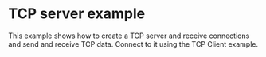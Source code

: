 # TCP server example
This example shows how to create a TCP server and receive connections and send and receive TCP data. Connect to it using the TCP Client example.
